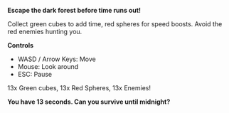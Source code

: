 **Escape the dark forest before time runs out!**

Collect green cubes to add time, red spheres for speed boosts. 
Avoid the red enemies hunting you.

**Controls**
- WASD / Arrow Keys: Move
- Mouse: Look around
- ESC: Pause

13x Green cubes, 13x Red Spheres, 13x Enemies!

**You have 13 seconds. Can you survive until midnight?**
